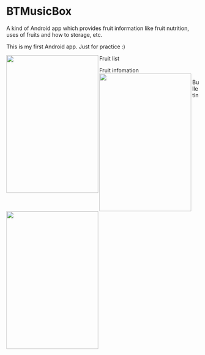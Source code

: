 # BTMusicBox
A kind of Android app which provides fruit information like fruit nutrition, uses of fruits and how to storage, etc.

 
This is my first Android app. Just for practice :)


Fruit list
<img src="https://raw.githubusercontent.com/charles620016/Fruitpedia/master/screenshot/list.jpg" align="left" height="360" width="240">

Fruit infomation
<img src="https://raw.githubusercontent.com/charles620016/Fruitpedia/master/screenshot/info.jpg" align="left" height="360" width="240">

Bulletin
<img src="https://raw.githubusercontent.com/charles620016/Fruitpedia/master/screenshot/bulletin.jpg" align="left" height="360" width="240">
